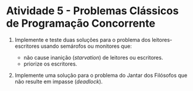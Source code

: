 # Atividade 5 - Problemas Clássicos de Programação Concorrente

1. Implemente e teste duas soluções para o problema dos leitores-escritores usando semárofos ou monitores que:
   * não cause inanição (*starvation*) de leitores ou escritores.
   * priorize os escritores.
  
2. Implemente uma solução para o problema do Jantar dos Filósofos que não resulte em impasse (*deadlock*).
